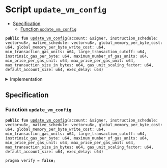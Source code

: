 
<a name="update_vm_config"></a>

# Script `update_vm_config`



-  [Specification](#@Specification_0)
    -  [Function <code><a href="update_vm_config_proposal.md#update_vm_config">update_vm_config</a></code>](#@Specification_0_update_vm_config)



<pre><code><b>public</b> <b>fun</b> <a href="update_vm_config_proposal.md#update_vm_config">update_vm_config</a>(account: &signer, instruction_schedule: vector&lt;u8&gt;, native_schedule: vector&lt;u8&gt;, global_memory_per_byte_cost: u64, global_memory_per_byte_write_cost: u64, min_transaction_gas_units: u64, large_transaction_cutoff: u64, instrinsic_gas_per_byte: u64, maximum_number_of_gas_units: u64, min_price_per_gas_unit: u64, max_price_per_gas_unit: u64, max_transaction_size_in_bytes: u64, gas_unit_scaling_factor: u64, default_account_size: u64, exec_delay: u64)
</code></pre>



<details>
<summary>Implementation</summary>


<pre><code><b>fun</b> <a href="update_vm_config_proposal.md#update_vm_config">update_vm_config</a>(account: &signer,
    instruction_schedule: vector&lt;u8&gt;,
    native_schedule: vector&lt;u8&gt;,
    global_memory_per_byte_cost: u64,
    global_memory_per_byte_write_cost: u64,
    min_transaction_gas_units: u64,
    large_transaction_cutoff: u64,
    instrinsic_gas_per_byte: u64,
    maximum_number_of_gas_units: u64,
    min_price_per_gas_unit: u64,
    max_price_per_gas_unit: u64,
    max_transaction_size_in_bytes: u64,
    gas_unit_scaling_factor: u64,
    default_account_size: u64,
    exec_delay: u64,) {
    <b>let</b> vm_config = <a href="../../modules/doc/VMConfig.md#0x1_VMConfig_new_vm_config">VMConfig::new_vm_config</a>(instruction_schedule,
                        native_schedule,
                        global_memory_per_byte_cost,
                        global_memory_per_byte_write_cost,
                        min_transaction_gas_units,
                        large_transaction_cutoff,
                        instrinsic_gas_per_byte,
                        maximum_number_of_gas_units,
                        min_price_per_gas_unit,
                        max_price_per_gas_unit,
                        max_transaction_size_in_bytes,
                        gas_unit_scaling_factor,
                        default_account_size);
    <a href="../../modules/doc/OnChainConfigDao.md#0x1_OnChainConfigDao_propose_update">OnChainConfigDao::propose_update</a>&lt;<a href="../../modules/doc/STC.md#0x1_STC_STC">STC::STC</a>, <a href="../../modules/doc/VMConfig.md#0x1_VMConfig_VMConfig">VMConfig::VMConfig</a>&gt;(account, vm_config, exec_delay);
}
</code></pre>



</details>

<a name="@Specification_0"></a>

## Specification


<a name="@Specification_0_update_vm_config"></a>

### Function `update_vm_config`


<pre><code><b>public</b> <b>fun</b> <a href="update_vm_config_proposal.md#update_vm_config">update_vm_config</a>(account: &signer, instruction_schedule: vector&lt;u8&gt;, native_schedule: vector&lt;u8&gt;, global_memory_per_byte_cost: u64, global_memory_per_byte_write_cost: u64, min_transaction_gas_units: u64, large_transaction_cutoff: u64, instrinsic_gas_per_byte: u64, maximum_number_of_gas_units: u64, min_price_per_gas_unit: u64, max_price_per_gas_unit: u64, max_transaction_size_in_bytes: u64, gas_unit_scaling_factor: u64, default_account_size: u64, exec_delay: u64)
</code></pre>




<pre><code>pragma verify = <b>false</b>;
</code></pre>
